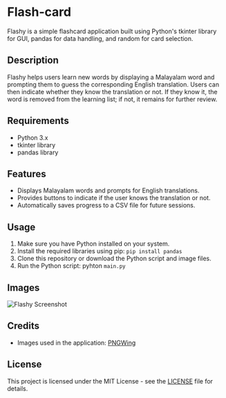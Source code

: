# Flash-card

Flashy is a simple flashcard application built using Python's tkinter library for GUI, pandas for data handling, and random for card selection.

## Description

Flashy helps users learn new words by displaying a Malayalam word and prompting them to guess the corresponding English translation. Users can then indicate whether they know the translation or not. If they know it, the word is removed from the learning list; if not, it remains for further review.

## Requirements

- Python 3.x
- tkinter library
- pandas library

## Features

- Displays Malayalam words and prompts for English translations.
- Provides buttons to indicate if the user knows the translation or not.
- Automatically saves progress to a CSV file for future sessions.

## Usage

1. Make sure you have Python installed on your system.
2. Install the required libraries using pip: `pip install pandas`
3. Clone this repository or download the Python script and image files.
4. Run the Python script: pyhton `main.py`


## Images

![Flashy Screenshot](flashy_screenshot.png)

## Credits

- Images used in the application: [PNGWing](https://www.pngwing.com/)

## License

This project is licensed under the MIT License - see the [LICENSE](LICENSE) file for details.




